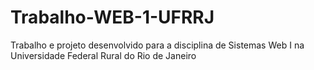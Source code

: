 # Trabalho-WEB-1-UFRRJ
Trabalho e projeto desenvolvido para a disciplina de Sistemas Web I na Universidade Federal Rural do Rio de Janeiro
